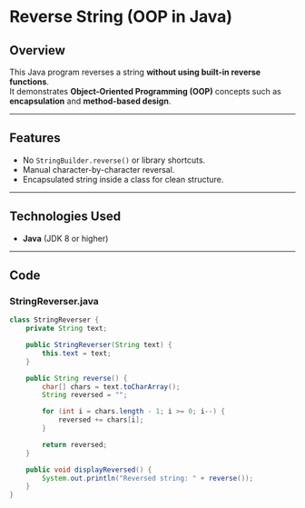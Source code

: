 # Reverse String (OOP in Java)

##  Overview
This Java program reverses a string **without using built-in reverse functions**.  
It demonstrates **Object-Oriented Programming (OOP)** concepts such as **encapsulation** and **method-based design**.

---

##  Features
- No `StringBuilder.reverse()` or library shortcuts.
- Manual character-by-character reversal.
- Encapsulated string inside a class for clean structure.

---

##  Technologies Used
- **Java** (JDK 8 or higher)

---

##  Code

### StringReverser.java
```java
class StringReverser {
    private String text;

    public StringReverser(String text) {
        this.text = text;
    }

    public String reverse() {
        char[] chars = text.toCharArray();
        String reversed = "";

        for (int i = chars.length - 1; i >= 0; i--) {
            reversed += chars[i];
        }

        return reversed;
    }

    public void displayReversed() {
        System.out.println("Reversed string: " + reverse());
    }
}
